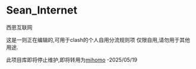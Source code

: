 # Sean_Internet
西恩互联网

这是一则正在编辑的,可用于clash的个人自用分流规则项
仅限自用,请勿用于其他用途.

此项目库即将停止维护,即将转用为[mihomo](https://github.com/YUBear/sean_internet_mihomo) -2025/05/19
